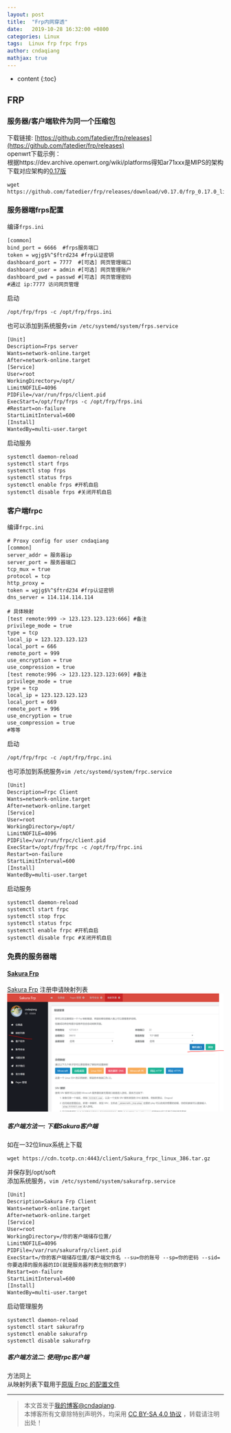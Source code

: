 ```yaml
---
layout: post
title:  "Frp内网穿透"
date:   2019-10-28 16:32:00 +0800
categories: Linux
tags:  Linux frp frpc frps
author: cndaqiang
mathjax: true
---
```

* content
{:toc}








## FRP
### 服务器/客户端软件为同一个压缩包
下载链接: [https://github.com/fatedier/frp/releases](https://github.com/fatedier/frp/releases)<br>
openwrt下载示例：<br>
根据https://dev.archive.openwrt.org/wiki/platforms得知ar71xxx是MIPS的架构<br>
下载对应架构的[0.17版](https://github.com/fatedier/frp/releases?after=v0.20.0)
```
wget https://github.com/fatedier/frp/releases/download/v0.17.0/frp_0.17.0_linux_mips.tar.gz
```

### 服务器端frps配置
编译`frps.ini`
```
[common]
bind_port = 6666  #frps服务端口
token = wgjg$%^$ftrd234 #frp认证密钥
dashboard_port = 7777  #[可选] 网页管理端口
dashboard_user = admin #[可选] 网页管理账户
dashboard_pwd = passwd #[可选] 网页管理密码
#通过 ip:7777 访问网页管理
```
启动
```
/opt/frp/frps -c /opt/frp/frps.ini
```
也可以添加到系统服务`vim /etc/systemd/system/frps.service`
```
[Unit]
Description=Frps server
Wants=network-online.target
After=network-online.target
[Service]
User=root
WorkingDirectory=/opt/
LimitNOFILE=4096
PIDFile=/var/run/frps/client.pid
ExecStart=/opt/frp/frps -c /opt/frp/frps.ini
#Restart=on-failure
StartLimitInterval=600
[Install]
WantedBy=multi-user.target
```
启动服务
```
systemctl daemon-reload
systemctl start frps
systemctl stop frps
systemctl status frps
systemctl enable frps #开机自启
systemctl disable frps #关闭开机自启
```

### 客户端frpc
编译`frpc.ini`
```
# Proxy config for user cndaqiang
[common]
server_addr = 服务器ip
server_port = 服务器端口
tcp_mux = true
protocol = tcp
http_proxy = 
token = wgjg$%^$ftrd234 #frp认证密钥
dns_server = 114.114.114.114
 
# 具体映射
[test remote:999 -> 123.123.123.123:666] #备注
privilege_mode = true
type = tcp
local_ip = 123.123.123.123
local_port = 666
remote_port = 999
use_encryption = true
use_compression = true
[test remote:996 -> 123.123.123.123:669] #备注
privilege_mode = true
type = tcp
local_ip = 123.123.123.123
local_port = 669
remote_port = 996
use_encryption = true
use_compression = true
#等等
```
启动
```
/opt/frp/frpc -c /opt/frp/frpc.ini
```

也可添加到系统服务`vim /etc/systemd/system/frpc.service`
```
[Unit]
Description=Frpc Client
Wants=network-online.target
After=network-online.target
[Service]
User=root
WorkingDirectory=/opt/
LimitNOFILE=4096
PIDFile=/var/run/frpc/client.pid
ExecStart=/opt/frp/frpc -c /opt/frp/frpc.ini
Restart=on-failure
StartLimitInterval=600
[Install]
WantedBy=multi-user.target
```

启动服务
```
systemctl daemon-reload
systemctl start frpc
systemctl stop frpc
systemctl status frpc
systemctl enable frpc #开机自启
systemctl disable frpc #关闭开机自启
```

### 免费的服务器端
#### [Sakura Frp](https://www.natfrp.com)
[Sakura Frp](https://www.natfrp.com)
注册申请映射列表
![](/uploads/2019/10/sakura.png)

##### 客户端方法一: 下载Sakura客户端
如在一32位linux系统上下载
```
wget https://cdn.tcotp.cn:4443/client/Sakura_frpc_linux_386.tar.gz
```
并保存到/opt/soft<br>
添加系统服务，`vim /etc/systemd/system/sakurafrp.service` <br>
```
[Unit]
Description=Sakura Frp Client
Wants=network-online.target
After=network-online.target
[Service]
User=root
WorkingDirectory=/你的客户端储存位置/
LimitNOFILE=4096
PIDFile=/var/run/sakurafrp/client.pid
ExecStart=/你的客户端储存位置/客户端文件名 --su=你的账号 --sp=你的密码 --sid=你要选择的服务器的ID(就是服务器列表左侧的数字)
Restart=on-failure
StartLimitInterval=600
[Install]
WantedBy=multi-user.target
```
启动管理服务
```
systemctl daemon-reload
systemctl start sakurafrp
systemctl enable sakurafrp
systemctl disable sakurafrp
```

##### 客户端方法二: 使用frpc客户端
方法同上<br>
从映射列表下载用于[原版 Frpc 的配置文件](https://www.natfrp.com/?do=publicconf&id=1)




------
>本文首发于[我的博客@cndaqiang](https://cndaqiang.github.io/).<br>
>本博客所有文章除特别声明外，均采用 [CC BY-SA 4.0 协议](https://creativecommons.org/licenses/by-sa/4.0/deed.zh) ，转载请注明出处！
